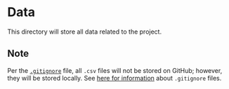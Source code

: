 # Data

This directory will store all data related to the project.

## Note

Per the [`.gitignore`](../.gitignore#L1) file, all `.csv` files will not be stored on GitHub; however, they will be stored locally. See [here for information](https://help.github.com/en/github/using-git/ignoring-files) about `.gitignore` files.
